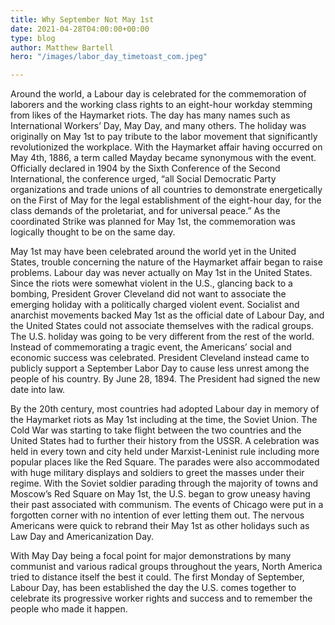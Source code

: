 ```yaml
---
title: Why September Not May 1st
date: 2021-04-28T04:00:00+00:00
type: blog
author: Matthew Bartell
hero: "/images/labor_day_timetoast_com.jpeg"

---
```

Around the world, a Labour day is celebrated for the commemoration of laborers and the working class rights to an eight-hour workday stemming from likes of the Haymarket riots. The day has many names such as International Workers’ Day, May Day, and many others. The holiday was originally on May 1st to pay tribute to the labor movement that significantly revolutionized the workplace. With the Haymarket affair having occurred on May 4th, 1886, a term called Mayday became synonymous with the event. Officially declared in 1904 by the Sixth Conference of the Second International, the conference urged, “all Social Democratic Party organizations and trade unions of all countries to demonstrate energetically on the First of May for the legal establishment of the eight-hour day, for the class demands of the proletariat, and for universal peace.” As the coordinated Strike was planned for May 1st, the commemoration was logically thought to be on the same day.

May 1st may have been celebrated around the world yet in the United States, trouble concerning the nature of the Haymarket affair began to raise problems. Labour day was never actually on May 1st in the United States. Since the riots were somewhat violent in the U.S., glancing back to a bombing, President Grover Cleveland did not want to associate the emerging holiday with a politically charged violent event. Socialist and anarchist movements backed May 1st as the official date of Labour Day, and the United States could not associate themselves with the radical groups. The U.S. holiday was going to be very different from the rest of the world. Instead of commemorating a tragic event, the Americans’ social and economic success was celebrated. President Cleveland instead came to publicly support a September Labor Day to cause less unrest among the people of his country. By June 28, 1894. The President had signed the new date into law.

By the 20th century, most countries had adopted Labour day in memory of the Haymarket riots as May 1st including at the time, the Soviet Union. The Cold War was starting to take flight between the two countries and the United States had to further their history from the USSR. A celebration was held in every town and city held under Marxist-Leninist rule including more popular places like the Red Square. The parades were also accommodated with huge military displays and soldiers to greet the masses under their regime. With the Soviet soldier parading through the majority of towns and Moscow’s Red Square on May 1st, the U.S. began to grow uneasy having their past associated with communism. The events of Chicago were put in a forgotten corner with no intention of ever letting them out. The nervous Americans were quick to rebrand their May 1st as other holidays such as Law Day and Americanization Day.

With May Day being a focal point for major demonstrations by many communist and various radical groups throughout the years, North America tried to distance itself the best it could. The first Monday of September, Labour Day, has been established the day the U.S. comes together to celebrate its progressive worker rights and success and to remember the people who made it happen.